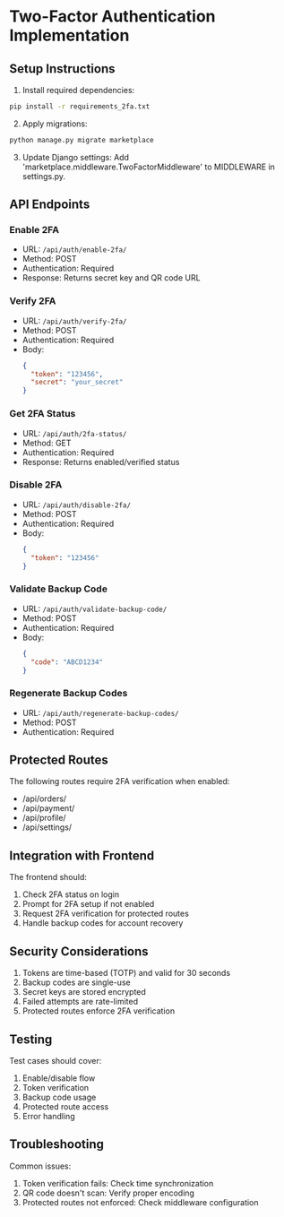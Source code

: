 # Two-Factor Authentication Implementation

## Setup Instructions

1. Install required dependencies:
```bash
pip install -r requirements_2fa.txt
```

2. Apply migrations:
```bash
python manage.py migrate marketplace
```

3. Update Django settings:
Add 'marketplace.middleware.TwoFactorMiddleware' to MIDDLEWARE in settings.py.

## API Endpoints

### Enable 2FA
- URL: `/api/auth/enable-2fa/`
- Method: POST
- Authentication: Required
- Response: Returns secret key and QR code URL

### Verify 2FA
- URL: `/api/auth/verify-2fa/`
- Method: POST
- Authentication: Required
- Body: 
  ```json
  {
    "token": "123456",
    "secret": "your_secret"
  }
  ```

### Get 2FA Status
- URL: `/api/auth/2fa-status/`
- Method: GET
- Authentication: Required
- Response: Returns enabled/verified status

### Disable 2FA
- URL: `/api/auth/disable-2fa/`
- Method: POST
- Authentication: Required
- Body:
  ```json
  {
    "token": "123456"
  }
  ```

### Validate Backup Code
- URL: `/api/auth/validate-backup-code/`
- Method: POST
- Authentication: Required
- Body:
  ```json
  {
    "code": "ABCD1234"
  }
  ```

### Regenerate Backup Codes
- URL: `/api/auth/regenerate-backup-codes/`
- Method: POST
- Authentication: Required

## Protected Routes

The following routes require 2FA verification when enabled:
- /api/orders/
- /api/payment/
- /api/profile/
- /api/settings/

## Integration with Frontend

The frontend should:
1. Check 2FA status on login
2. Prompt for 2FA setup if not enabled
3. Request 2FA verification for protected routes
4. Handle backup codes for account recovery

## Security Considerations

1. Tokens are time-based (TOTP) and valid for 30 seconds
2. Backup codes are single-use
3. Secret keys are stored encrypted
4. Failed attempts are rate-limited
5. Protected routes enforce 2FA verification

## Testing

Test cases should cover:
1. Enable/disable flow
2. Token verification
3. Backup code usage
4. Protected route access
5. Error handling

## Troubleshooting

Common issues:
1. Token verification fails: Check time synchronization
2. QR code doesn't scan: Verify proper encoding
3. Protected routes not enforced: Check middleware configuration
